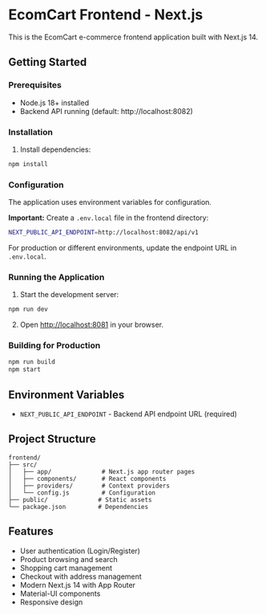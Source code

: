 # EcomCart Frontend - Next.js

This is the EcomCart e-commerce frontend application built with Next.js 14.

## Getting Started

### Prerequisites

- Node.js 18+ installed
- Backend API running (default: http://localhost:8082)

### Installation

1. Install dependencies:
```bash
npm install
```

### Configuration

The application uses environment variables for configuration. 

**Important:** Create a `.env.local` file in the frontend directory:

```bash
NEXT_PUBLIC_API_ENDPOINT=http://localhost:8082/api/v1
```

For production or different environments, update the endpoint URL in `.env.local`.

### Running the Application

1. Start the development server:
```bash
npm run dev
```

2. Open [http://localhost:8081](http://localhost:8081) in your browser.

### Building for Production

```bash
npm run build
npm start
```

## Environment Variables

- `NEXT_PUBLIC_API_ENDPOINT` - Backend API endpoint URL (required)

## Project Structure

```
frontend/
├── src/
│   ├── app/              # Next.js app router pages
│   ├── components/       # React components
│   ├── providers/        # Context providers
│   └── config.js         # Configuration
├── public/              # Static assets
└── package.json         # Dependencies
```

## Features

- User authentication (Login/Register)
- Product browsing and search
- Shopping cart management
- Checkout with address management
- Modern Next.js 14 with App Router
- Material-UI components
- Responsive design

